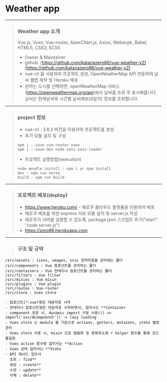 # Weather app

---

> ### Weather app 소개 <br/>
> Vue.js, Vuex, Vue-router, ApexChart.js, Axios, Webacpk, Babel, HTML5, CSS3, SCSS
> - Owner & Maintainer
> - github. [https://github.com/katanazero86/vue-weather-v2](https://github.com/katanazero86/vue-weather-v2)
> - vue-cli 를 사용하여 프로젝트 생성, OpenWeatherMap API 연동하여 날씨 웹앱 제작 및 Heroku 배포
> - 원하는 도시를 선택하면, openWeatherMap 서비스(https://openweathermap.org/api)에서 날씨를 조회 후 표시해줍니다. 날씨는 현재날씨와 시간별 날씨예보(4일치) 정보를 조회합니다.

---

> ### project 정보 <br/>
> - vue-cli : 3.8.3 버전을 이용하여 프로젝트를 생성
> - 추가 모듈 설치 및 구성
> ```
> npm i --save vue-router vuex
> npm i --save-dev node-sass sass-loader
> ```
> - 프로젝트 실행방법(execution)
> ```
> node moudle install : npm i or npm install
> dev : npm run serve
> build : npm run build
> ```

---

> ### 프로젝트 배포(deploy) <br/>
> - https://www.heroku.com/ - 헤로쿠 클라우드 플랫폼을 이용하여 배포
> - 헤로쿠 배포를 위한 express 서보 모듈 설치 및 server.js 작성
> - 헤로쿠가 서버를 실행할 수 있도록, package.json 스크립트 추가("start": "node server.js")
> - https://zero86.herokuapp.com

---

> ### 구조 및 규약

```
/src/assets : icons, images, scss 정적자원을 관리하는 폴더
/src/components : Vue 컴포넌트를 관리하는 폴더
/src/containers : Vue 컨테이너 컴포넌트를 관리하는 폴더
/src/filters : Vue filter
/src/mixins : Vue mixin
/src/plugins : Vue plugin
/src/routes : Vue-router
/src/store : Vuex store

- 컴포넌트(*.vue)명은 대문자로 시작
- 컨테이너 컴포넌트명은 대문자로 시작하면서, 접미사는 **Container
- component 포함 시, dynamic import 구문 사용(() => import('xxx/ACompoennt')) -> lazy loading
- Vuex store 는 module 을 기준으로 actions, getters, mutaions, state 별로 관리
- Vuex store 사용 시, mixin 으로 캡슐화 및 중복최소화 + helper 함수를 통해 코드 통일화
- Vuex action 함수명 접미사는 **Action
- Vuex 상태 접미사는 **State
- API 메서드 접두사
  조회 : find**
  생성 : create**
  수정 : update**
  삭제 : delete**

```
